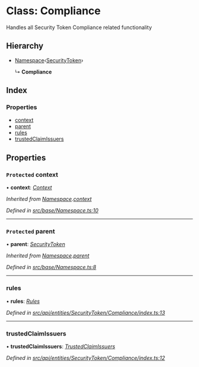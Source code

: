 # Class: Compliance

Handles all Security Token Compliance related functionality

## Hierarchy

* [Namespace](base.namespace.md)‹[SecurityToken](api_entities_securitytoken.securitytoken.md)›

  ↳ **Compliance**

## Index

### Properties

* [context](api_entities_securitytoken_compliance.compliance.md#protected-context)
* [parent](api_entities_securitytoken_compliance.compliance.md#protected-parent)
* [rules](api_entities_securitytoken_compliance.compliance.md#rules)
* [trustedClaimIssuers](api_entities_securitytoken_compliance.compliance.md#trustedclaimissuers)

## Properties

### `Protected` context

• **context**: *[Context](context.context-1.md)*

*Inherited from [Namespace](base.namespace.md).[context](base.namespace.md#protected-context)*

*Defined in [src/base/Namespace.ts:10](https://github.com/PolymathNetwork/polymesh-sdk/blob/6d34df1/src/base/Namespace.ts#L10)*

___

### `Protected` parent

• **parent**: *[SecurityToken](api_entities_securitytoken.securitytoken.md)*

*Inherited from [Namespace](base.namespace.md).[parent](base.namespace.md#protected-parent)*

*Defined in [src/base/Namespace.ts:8](https://github.com/PolymathNetwork/polymesh-sdk/blob/6d34df1/src/base/Namespace.ts#L8)*

___

###  rules

• **rules**: *[Rules](api_entities_securitytoken_compliance.rules.md)*

*Defined in [src/api/entities/SecurityToken/Compliance/index.ts:13](https://github.com/PolymathNetwork/polymesh-sdk/blob/6d34df1/src/api/entities/SecurityToken/Compliance/index.ts#L13)*

___

###  trustedClaimIssuers

• **trustedClaimIssuers**: *[TrustedClaimIssuers](api_entities_securitytoken_compliance.trustedclaimissuers.md)*

*Defined in [src/api/entities/SecurityToken/Compliance/index.ts:12](https://github.com/PolymathNetwork/polymesh-sdk/blob/6d34df1/src/api/entities/SecurityToken/Compliance/index.ts#L12)*
